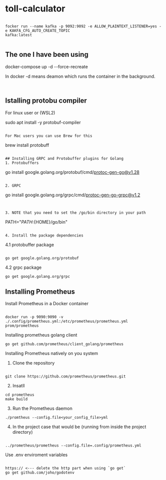 # toll-calculator

```

focker run --name kafka -p 9092:9092 -e ALLOW_PLAINTEXT_LISTENER=yes -e KAKFA_CFG_AUTO_CREATE_TOPIC
kafka:latest


```
## The one I have been using

docker-compose up -d --force-recreate

In docker -d means deamon which runs the container in the background.
```

```

```

```

## Istalling protobu compiler
For linux user or (WSL2)

sudo apt install -y protobuf-compiler

```

For Mac users you can use Brew for this
```

brew install protobuff
```

## Installing GRPC and Protobuffer plugins for Golang
1. Protobuffers
```

go install google.golang.org/protobuf/cmd/protoc-gen-go@v1.28
```

2. GRPC
```

go install google.golang.org/grpc/cmd/protoc-gen-go-grpc@v1.2
```


3. NOTE that you need to set the /go/bin directory in your path
```

PATH="${PATH}:${HOME}/go/bin"
```

4. Install the package dependencies
```
4.1 protobuffer package
```

go get google.golang.org/protobuf

```

4.2 
grpc package

```
go get google.golang.org/grpc

```

## Installing Prometheus
Install Prometheus in a Docker container
```

docker run -p 9090:9090 -v ./.config/prometheus.yml:/etc/prometheus/prometheus.yml prom/prometheus
```

Installing prometheus golang client
```
go get github.com/prometheus/client_golang/prometheus
```


Installing Prometheus natively on you system
1. Clone the repository
```

git clone https://github.com/prometheus/prometheus.git
```

2. Insatll
```
cd prometheus
make build
```

3. Run the Prometheus daemon
```
./promtheus --config.file<your_config_file>yml
```

4. In the project case that would be (running from inside the project directory)
```

../prometheus/prometheus --config.file=.config/prometheus.yml
```

Use .env enviroment variables
```

https:// <--- delete the http part when using `go get`
go get github.com/joho/godotenv

```
